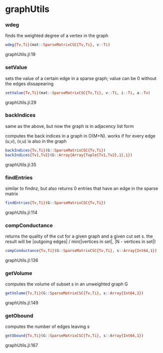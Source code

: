 # graphUtils
### wdeg
finds the weighted degree of a vertex in the graph 


```julia
wdeg{Tv,Ti}(mat::SparseMatrixCSC{Tv,Ti}, v::Ti)
```

graphUtils.jl:19



### setValue
sets the value of a certain edge in a sparse graph; value can be 0 without the edges dissapearing 


```julia
setValue{Tv,Ti}(mat::SparseMatrixCSC{Tv,Ti}, v::Ti, i::Ti, a::Tv)
```

graphUtils.jl:29



### backIndices
same as the above, but now the graph is in adjacency list form 

computes the back indices in a graph in O(M+N). works if for every edge (u,v), (v,u) is also in the graph 


```julia
backIndices{Tv,Ti}(G::SparseMatrixCSC{Tv,Ti})
backIndices{Tv1,Tv2}(G::Array{Array{Tuple{Tv1,Tv2},1},1})
```

graphUtils.jl:35



### findEntries
similar to findnz, but also returns 0 entries that have an edge in the sparse matrix 


```julia
findEntries{Tv,Ti}(G::SparseMatrixCSC{Tv,Ti})
```

graphUtils.jl:114



### compConductance
returns the quality of the cut for a given graph and a given cut set s.   the result will be |outgoing edges| / min(|vertices in set|, |N - vertices in set|)


```julia
compConductance{Tv,Ti}(G::SparseMatrixCSC{Tv,Ti}, s::Array{Int64,1})
```

graphUtils.jl:136



### getVolume
computes the volume of subset s in an unweighted graph G 


```julia
getVolume{Tv,Ti}(G::SparseMatrixCSC{Tv,Ti}, s::Array{Int64,1})
```

graphUtils.jl:149



### getObound
computes the number of edges leaving s 


```julia
getObound{Tv,Ti}(G::SparseMatrixCSC{Tv,Ti}, s::Array{Int64,1})
```

graphUtils.jl:167



